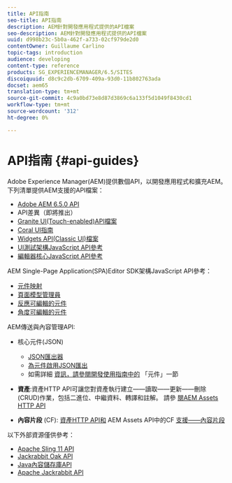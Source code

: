 ```yaml
---
title: API指南
seo-title: API指南
description: AEM針對開發應用程式提供的API檔案
seo-description: AEM針對開發應用程式提供的API檔案
uuid: d998b23c-5b0a-462f-a733-02cf979de2d0
contentOwner: Guillaume Carlino
topic-tags: introduction
audience: developing
content-type: reference
products: SG_EXPERIENCEMANAGER/6.5/SITES
discoiquuid: d8c9c2db-6709-409a-93d0-11b802763ada
docset: aem65
translation-type: tm+mt
source-git-commit: 4c9a0bd73e8d87d3869c6a133f5d1049f8430cd1
workflow-type: tm+mt
source-wordcount: '312'
ht-degree: 0%

---
```



# API指南 {#api-guides}

Adobe Experience Manager(AEM)提供數個API，以開發應用程式和擴充AEM。 下列清單提供AEM支援的API檔案：

* [Adobe AEM 6.5.0 API](https://helpx.adobe.com/experience-manager/6-5/sites/developing/using/reference-materials/javadoc/index.html)
* API差異（即將推出）
* [Granite UI(Touch-enabled)API檔案](https://helpx.adobe.com/experience-manager/6-5/sites/developing/using/reference-materials/granite-ui/api/index.html)
* [Coral UI指南](https://helpx.adobe.com/experience-manager/6-5/sites/developing/using/reference-materials/coral-ui/coralui3/index.html)
* [Widgets API(Classic UI)檔案](https://helpx.adobe.com/experience-manager/6-5/sites/developing/using/reference-materials/widgets-api/index.html)
* [UI測試架構JavaScript API參考](https://helpx.adobe.com/experience-manager/6-5/sites/developing/using/reference-materials/test-api/index.html)
* [編輯器核心JavaScript API參考](https://helpx.adobe.com/experience-manager/6-5/sites/developing/using/reference-materials/jsdoc/ui-touch/editor-core/index.html)

AEM Single-Page Application(SPA)Editor SDK架構JavaScript API參考：

* [元件映射](https://www.npmjs.com/package/@adobe/aem-spa-component-mapping)
* [頁面模型管理員](https://www.npmjs.com/package/@adobe/aem-spa-page-model-manager)
* [反應可編輯的元件](https://www.npmjs.com/package/@adobe/aem-react-editable-components)
* [角度可編輯的元件](https://www.npmjs.com/package/@adobe/aem-angular-editable-components)

AEM傳送與內容管理API:

* 核心元件(JSON)

   * [JSON匯出器](/help/sites-developing/json-exporter.md)
   * [為元件啟用JSON匯出](/help/sites-developing/json-exporter-components.md)
   * 如需詳細 [資訊，請參閱開發使用指南中的](https://helpx.adobe.com/experience-manager/6-5/sites/developing/user-guide.html?topic=/experience-manager/6-4/sites/developing/morehelp/components.ug.js) 「元件」一節

* **資產**:資產HTTP API可讓您對資產執行建立——讀取——更新——刪除(CRUD)作業，包括二進位、中繼資料、轉譯和註解。 請參 [閱AEM Assets HTTP API](/help/assets/mac-api-assets.md)

* **內容片段** (CF): [資產HTTP API和](/help/assets/assets-api-content-fragments.md) AEM Assets API中的CF [支援——內容片段](https://helpx.adobe.com/experience-manager/6-5/sites/developing/using/reference-materials/assets-api-content-fragments/index.html)

以下外部資源僅供參考：

* [Apache Sling 11 API](https://sling.apache.org/apidocs/sling11/)
* [Jackrabbit Oak API](https://jackrabbit.apache.org/oak/docs/oak_api/overview.html)
* [Java內容儲存庫API](https://docs.adobe.com/docs/en/spec/javax.jcr/javadocs/jcr-2.0/index.html)
* [Apache Jackrabbit API](https://jackrabbit.apache.org/api)
